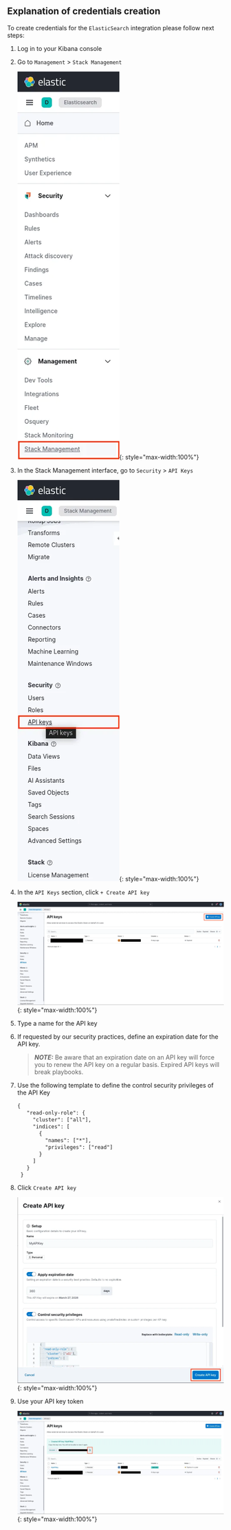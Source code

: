 ## Explanation of credentials creation

To create credentials for the `ElasticSearch` integration please follow next steps:

1. Log in to your Kibana console
2. Go to `Management` > `Stack Management`
   
     ![Step 1](docs/assets/step01.png){: style="max-width:100%"}

3. In the Stack Management interface, go to `Security` > `API Keys`

     ![Step 2](docs/assets/step02.png){: style="max-width:100%"}

4. In the `API Keys` section, click `+ Create API key`

     ![Step 3](docs/assets/step03.png){: style="max-width:100%"}

5. Type a name for the API key
6. If requested by our security practices, define an expiration date for the API key. 
   
   > **_NOTE:_** Be aware that an expiration date on an API key will force you to renew the API key on a regular basis. Expired API keys will break playbooks.

7. Use the following template to define the control security privileges of the API Key
   
   ```json> 
   {
      "read-only-role": {
        "cluster": ["all"],
        "indices": [
          {
            "names": ["*"],
            "privileges": ["read"]
          }
        ]
      }
    }
   ```

8. Click `Create API key`

     ![Step 4](docs/assets/step04.png){: style="max-width:100%"}

9. Use your API key token

     ![Step 5](docs/assets/step05.png){: style="max-width:100%"}
